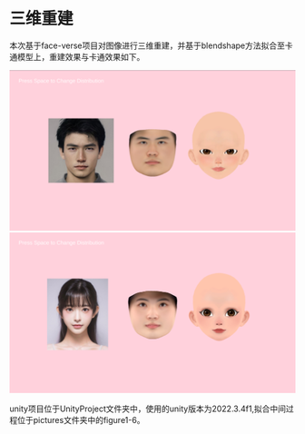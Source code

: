 # 三维重建
本次基于face-verse项目对图像进行三维重建，并基于blendshape方法拟合至卡通模型上，重建效果与卡通效果如下。

![Example Image](pictures/z1_2.png)
![Example Image](pictures/z1_3.png)

unity项目位于UnityProject文件夹中，使用的unity版本为2022.3.4f1,拟合中间过程位于pictures文件夹中的figure1-6。
